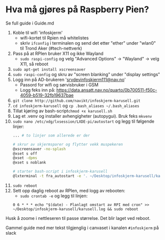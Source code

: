 # Hva må gjøres på Raspberry Pien?

Se full guide i Guide.md

1. Koble til wifi 'infoskjerm'
    - wifi-kortet til Rpien må whitelistes
    - skriv `ifconfig` i terminalen og send det etter "ether" under "wlan0" til Trond Aker (#tech-nettverk)
1. Pass på at RPIen bruker X11 og ikke Wayland
    - `sudo raspi-config` og velg "Advanced Options" -> "Wayland" -> velg X11, så reboot
2. `sudo apt-get install xscreensaver`
3. `sudo raspi-config` og skru av "screen blanking" under "display settings"
2. Logg inn på AD-brukeren 'srvdevinfoskjerm111@nav.no'
    - Passord for wifi og sørvisbruker i GSM
    - Logg feks inn på: https://data.ansatt.nav.no/quarto/0b700511-f50c-4059-b519-32fb19637bae
4. `git clone http://github.com/navikt/infoskjerm-karusell.git`
5. `cd infoskjerm-karusell` og `cp .bash_aliases ~/.bash_aliases`
6. Tillat kjøring av bash-script`chmod +x karusell.sh`
7. Lag et .venv og installer avhengigheter (autopygui). Bruk feks `mkvenv`
8. `sudo nano /etc/xdg/lxsession/LXDE-pi/autostart` og legg til følgende linjer:
    ````bash
    ... # to linjer som allerede er der

    # skrur av skjermsparer og flytter vekk muspekeren
    @xscreensaver -no-splash
    @xset s off
    @xset -dpms
    @xset s noblank

    # starter bash-script i infoskjerm-karusell
    @lxterminal -t fra_autostart -e '. ~/Desktop/infoskjerm-karusell/karusell.sh'
    ````
9. `sudo reboot`
10. Sett opp daglig reboot av RPIen, med logg av rebooten:
    - `sudo crontab -e` og legg til linjen:
    ```
    0 6 * * * echo "$(date) - Planlagt omstart av RPI med cron" >> ~/Desktop/infoskjerm-karusell/karusell.log && sudo reboot
    ```

Husk å zoome i nettleseren til passe størrelse. Det blir laget ved reboot.


Gammel guide med mer tekst tilgjenglig i canvaset i kanalen `#infoskjerm` på slack
